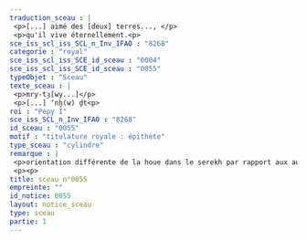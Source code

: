 ```yaml
---
traduction_sceau : |
 <p>[...] aimé des [deux] terres..., </p>
 <p>qu'il vive éternellement.<p>
sce_iss_scl_iss_SCL_n_Inv_IFAO : "8268"
categorie : "royal"
sce_iss_scl_iss_SCE_id_sceau : "0004"
sce_iss_scl_iss_SCE_id_sceau : "0055"
typeObjet : "Sceau"
texte_sceau : |
 <p>mry-tȝ[wy...]</p>
 <p>[...] ‘nḫ(w) ḏt<p>
roi : "Pépy I"
sce_iss_SCL_n_Inv_IFAO : "8268"
id_sceau : "0055"
motif : "titulature royale : épithète"
type_sceau : "cylindre"
remarque : |
 <p>orientation différente de la houe dans le serekh par rapport aux autres sceaux de Pépy I : cp. 057, peut-être le même sceau.</p>
 <p><p>
title: sceau n°0055
empreinte: ""
id_notice: 0055
layout: notice_sceau
type: sceau
partie: 1
---
```

